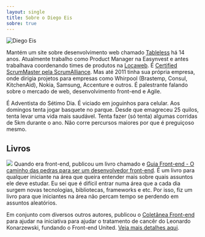 ```yaml
---
layout: single
title: Sobre o Diego Eis
sobre: true
---
```


![Diego Eis](http://2.gravatar.com/avatar/1bf877955dc2e43662320fd3b0280166?size=300)

Mantém um site sobre desenvolvimento web chamado [Tableless](http://tableless.com.br) há 14 anos. Atualmente trabalho como Product Manager na Easynvest e antes trabalhava coordenando times de produtos na [Locaweb](http://locaweb.com.br/). É [Certified ScrumMaster pela ScrumAlliance](https://www.scrumalliance.org/community/profile/deis11).
Mas até 2011 tinha sua própria empresa, onde dirigia projetos para empresas como Whirpool (Brastemp, Consul, KitchenAid), Nokia, Samsung,  Accenture e outros. É palestrante falando sobre o mercado de web, desenvolvimento front-end e Agile.

É Adventista do Sétimo Dia. É viciado em joguinhos para celular. Aos domingos tenta jogar basquete no parque. Desde que emagreceu 25 quilos, tenta levar uma vida mais saudável. Tenta fazer (só tenta) algumas corridas de 5km durante o ano. Não corre percursos maiores por que é preguiçoso mesmo.

## Livros
[![](https://cdn.shopify.com/s/files/1/0155/7645/products/guia-frontend-featured_large.png?v=1430861593)](http://www.casadocodigo.com.br/products/livro-guia-frontend)
Quando era front-end, publicou um livro chamado e [Guia Front-end - O caminho das pedras para ser um desenvolvedor front-end](http://www.casadocodigo.com.br/products/livro-guia-frontend). É um livro para qualquer iniciante na área que queira entender mais sobre quais assuntos ele deve estudar. Eu sei que é difícil entrar numa área que a cada dia surgem novas tecnologias, bibliotecas, frameworks e etc. Por isso, fiz um livro para que iniciantes na área não percam tempo se perdendo em assuntos aleatórios.

Em conjunto com diversos outros autores, publicou o [Coletânea Front-end](https://www.casadocodigo.com.br/products/livro-coletanea-front-end) para ajudar na iniciativa para ajudar o tratamento de cancêr do Leonardo Konarzewski, fundando o Front-end United. [Veja mais detalhes aqui](http://tableless.com.br/front-end-united-leo-kzw/).
